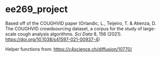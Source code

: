 # ee269_project

Based off of the COUGHVID paper (Orlandic, L., Teijeiro, T. & Atienza, D. The COUGHVID crowdsourcing dataset, a corpus for the study of large-scale cough analysis algorithms. *Sci Data* 8, 156 (2021). https://doi.org/10.1038/s41597-021-00937-4)

Helper functions from: https://c4science.ch/diffusion/10770/
